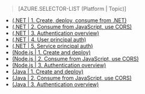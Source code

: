 > [AZURE.SELECTOR-LIST (Platform | Topic)]
- [(.NET | 1. Create, deploy, consume from .NET)](app-service-api-dotnet-get-started.md)
- [(.NET | 2. Consume from JavaScript, use CORS)](app-service-api-cors-consume-javascript.md)
- [(.NET | 3. Authentication overview)](app-service-api-authentication.md)
- [(.NET | 4. User principal auth)](app-service-api-dotnet-user-principal-auth.md)
- [(.NET | 5. Service principal auth)](app-service-api-dotnet-service-principal-auth.md)
- [(Node.js | 1. Create and deploy)](app-service-api-nodejs-api-app.md)
- [(Node.js | 2. Consume from JavaScript, use CORS)](app-service-api-cors-consume-javascript.md#node)
- [(Node.js | 3. Authentication overview)](app-service-api-authentication.md#node)
- [(Java | 1. Create and deploy)](app-service-api-java-api-app.md#java)
- [(Java | 2. Consume from JavaScript, use CORS)](app-service-api-cors-consume-javascript.md#java)
- [(Java | 3. Authentication overview)](app-service-api-authentication.md#java)

<!---HONumber=AcomDC_1210_2015-->